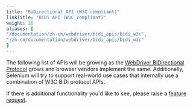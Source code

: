 ```yaml
---
title: "BiDirectional API (W3C compliant)"
linkTitle: "BiDi API (W3C compliant)"
weight: 16
aliases: [
"/documentation/zh-cn/webdriver/bidi_apis/bidi_w3c",
"/zh-cn/documentation/webdriver/bidi_apis/bidi_w3c"
]
---
```


The following list of APIs will be growing as the [WebDriver BiDirectional Protocol](https://w3c.github.io/webdriver-bidi/) grows
and browser vendors implement the same.
Additionally, Selenium will try to support real-world use cases that internally use a combination of W3C BiDi protocol APIs.

If there is additional functionality you'd like to see, please raise a
[feature request](https://github.com/SeleniumHQ/selenium/issues/new?assignees=&labels=&template=feature.md).